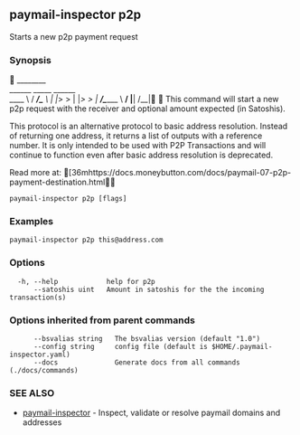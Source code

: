 ## paymail-inspector p2p

Starts a new p2p payment request

### Synopsis


       ________         
______ \_____  \______  
\____ \ /  ____/\____ \ 
|  |_> >       \|  |_> >
|   __/\_______ \   __/ 
|__|           \/__|

This command will start a new p2p request with the receiver and optional amount expected (in Satoshis).

This protocol is an alternative protocol to basic address resolution. 
Instead of returning one address, it returns a list of outputs with a reference number. 
It is only intended to be used with P2P Transactions and will continue to function even 
after basic address resolution is deprecated.

Read more at: [36mhttps://docs.moneybutton.com/docs/paymail-07-p2p-payment-destination.html

```
paymail-inspector p2p [flags]
```

### Examples

```
paymail-inspector p2p this@address.com
```

### Options

```
  -h, --help            help for p2p
      --satoshis uint   Amount in satoshis for the the incoming transaction(s)
```

### Options inherited from parent commands

```
      --bsvalias string   The bsvalias version (default "1.0")
      --config string     config file (default is $HOME/.paymail-inspector.yaml)
      --docs              Generate docs from all commands (./docs/commands)
```

### SEE ALSO

* [paymail-inspector](paymail-inspector.md)	 - Inspect, validate or resolve paymail domains and addresses


